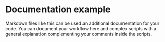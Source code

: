 # Documentation example

Markdown files like this can be used an additional documentation for your code. You can document your workflow here and complex scripts with a general explanation complementing your comments inside the scripts. 
